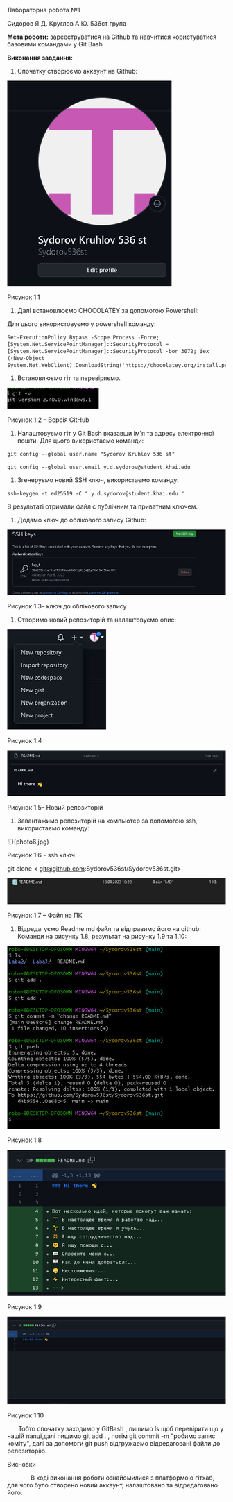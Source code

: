 Лабораторна робота №1

Сидоров Я.Д. Круглов А.Ю. 536ст група



**Мета роботи:** зарееструватися на Github та навчитися користуватися базовими командами у Git Bash

**Виконання завдання:**


1. Спочатку створюємо аккаунт на Github:

![](photo1.jpg)


Рисунок 1.1

1. Далі встановлюємо CHOCOLATEY за допомогою Powershell:

Для цього використовуємо у powershell команду: 
```
Set-ExecutionPolicy Bypass -Scope Process -Force; [System.Net.ServicePointManager]::SecurityProtocol = [System.Net.ServicePointManager]::SecurityProtocol -bor 3072; iex ((New-Object System.Net.WebClient).DownloadString('https://chocolatey.org/install.ps1'))
```
1. Встановлюємо гіт та перевіряємо.

![](photo2.jpg)

Рисунок 1.2 – Версія GitHub

1. Налаштовуємо гіт у Git Bash вказавши ім'я та адресу електронної пошти. Для цього використаємо команди:
```
git config --global user.name "Sydorov Kruhlov 536 st"
```
```
git config --global user.email y.d.sydorov@student.khai.edu
```
1. Згенеруємо новий SSH ключ, використаємо команду:
```
ssh-keygen -t ed25519 -C " y.d.sydorov@student.khai.edu "
```
В результаті отримали файл с публічним та приватним ключем.

1. Додамо ключ до облікового запису Github:

![](photo3.jpg)


Рисунок 1.3– ключ до облікового запису


1. Створимо новий репозиторій та налаштовуємо опис:

![](photo4.jpg)


Рисунок 1.4

![](photo5.jpg)

Рисунок 1.5– Новий репозиторій

1. Завантажимо репозиторій на компьютер за допомогою ssh, використаємо команду:

![}(photo6.jpg)

Рисунок 1.6 - ssh ключ

git clone < git@github.com:Sydorov536st/Sydorov536st.git>

![](photo7.jpg)

Рисунок 1.7 – Файл на ПК



1. Відредагуємо Readme.md файл та відправимо його на github: Команди на рисунку 1.8, результат на рисунку 1.9 та 1.10:


![](photo8.jpg)

Рисунок 1.8

![](photo9.jpg)

Рисунок 1.9

![](photo10.jpg)

Рисунок 1.10

`	` Тобто спочатку заходимо у GitBash , пишимо ls щоб перевірити що у нашій папці,далі пишимо git add . , потім git commit -m "робимо запис коміту",
далі за допомоги git push відгружаемо відредаговані файли до репозиторію.



Висновки


`       ` В ході виконання роботи ознайомилися з платформою гітхаб, для чого було створено новий аккаунт,
налаштовано та відредаговано його.


















